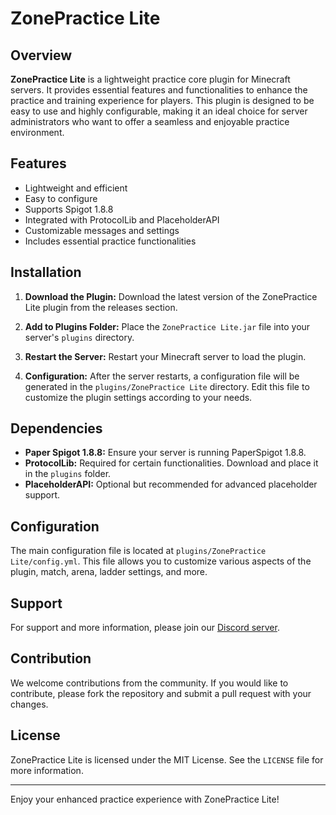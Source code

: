 # ZonePractice Lite

## Overview

**ZonePractice Lite** is a lightweight practice core plugin for Minecraft servers. It provides essential features and functionalities to enhance the practice and training experience for players. This plugin is designed to be easy to use and highly configurable, making it an ideal choice for server administrators who want to offer a seamless and enjoyable practice environment.

## Features

- Lightweight and efficient
- Easy to configure
- Supports Spigot 1.8.8
- Integrated with ProtocolLib and PlaceholderAPI
- Customizable messages and settings
- Includes essential practice functionalities

## Installation

1. **Download the Plugin:**
   Download the latest version of the ZonePractice Lite plugin from the releases section.

2. **Add to Plugins Folder:**
   Place the `ZonePractice Lite.jar` file into your server's `plugins` directory.

3. **Restart the Server:**
   Restart your Minecraft server to load the plugin.

4. **Configuration:**
   After the server restarts, a configuration file will be generated in the `plugins/ZonePractice Lite` directory. Edit this file to customize the plugin settings according to your needs.

## Dependencies

- **Paper Spigot 1.8.8:** Ensure your server is running PaperSpigot 1.8.8.
- **ProtocolLib:** Required for certain functionalities. Download and place it in the `plugins` folder.
- **PlaceholderAPI:** Optional but recommended for advanced placeholder support.

## Configuration

The main configuration file is located at `plugins/ZonePractice Lite/config.yml`. This file allows you to customize various aspects of the plugin, match, arena, ladder settings, and more.


## Support

For support and more information, please join our [Discord server](https://discord.gg/xZy34zbnxe).

## Contribution

We welcome contributions from the community. If you would like to contribute, please fork the repository and submit a pull request with your changes.

## License

ZonePractice Lite is licensed under the MIT License. See the `LICENSE` file for more information.

---

Enjoy your enhanced practice experience with ZonePractice Lite!
